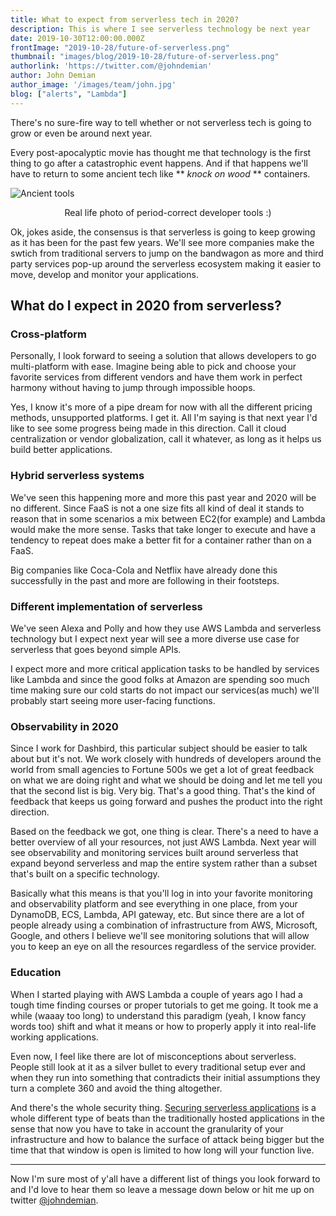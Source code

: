 ```yaml
---
title: What to expect from serverless tech in 2020?
description: This is where I see serverless technology be next year
date: 2019-10-30T12:00:00.000Z
frontImage: "2019-10-28/future-of-serverless.png"
thumbnail: "images/blog/2019-10-28/future-of-serverless.png"
authorlink: 'https://twitter.com/@johndemian'
author: John Demian
author_image: '/images/team/john.jpg'
blog: ["alerts", "Lambda"]
---
```

There's no sure-fire way to tell whether or not serverless tech is going to grow or even be around next year. 

Every post-apocalyptic movie has thought me that technology is the first thing to go after a catastrophic event happens. And if that happens we'll have to return to some ancient tech like ** *knock on wood* ** containers.

![Ancient tools](https://thepracticaldev.s3.amazonaws.com/i/8dds2n2iv6um40pb38kr.png)
<center>Real life photo of period-correct developer tools :)</center>

Ok, jokes aside, the consensus is that serverless is going to keep growing as it has been for the past few years. We'll see more companies make the swtich from traditional servers to jump on the bandwagon as more and third party services pop-up around the serverless ecosystem making it easier to move, develop and monitor your applications.

## What do I expect in 2020 from serverless?

### Cross-platform
Personally, I look forward to seeing a solution that allows developers to go multi-platform with ease. Imagine being able to pick and choose your favorite services from different vendors and have them work in perfect harmony without having to jump through impossible hoops.

Yes, I know it's more of a pipe dream for now with all the different pricing methods, unsupported platforms. I get it. All I'm saying is that next year I'd like to see some progress being made in this direction. Call it cloud centralization or vendor globalization, call it whatever, as long as it helps us build better applications.

### Hybrid serverless systems
We've seen this happening more and more this past year and 2020 will be no different. Since FaaS is not a one size fits all kind of deal it stands to reason that in some scenarios a mix between EC2(for example) and Lambda would make the more sense. Tasks that take longer to execute and have a tendency to repeat does make a better fit for a container rather than on a FaaS.

Big companies like Coca-Cola and Netflix have already done this successfully in the past and more are following in their footsteps.


### Different implementation of serverless
We've seen Alexa and Polly and how they use AWS Lambda and serverless technology but I expect next year will see a more diverse use case for serverless that goes beyond simple APIs.

I expect more and more critical application tasks to be handled by services like Lambda and since the good folks at Amazon are spending soo much time making sure our cold starts do not impact our services(as much) we'll probably start seeing more user-facing functions.

### Observability in 2020
Since I work for Dashbird, this particular subject should be easier to talk about but it's not. We work closely with hundreds of developers around the world from small agencies to Fortune 500s we get a lot of great feedback on what we are doing right and what we should be doing and let me tell you that the second list is big. Very big.
That's a good thing. That's the kind of feedback that keeps us going forward and pushes the product into the right direction.

Based on the feedback we got, one thing is clear. There's a need to have a better overview of all your resources, not just AWS Lambda. Next year will see observability and monitoring services built around serverless that expand beyond serverless and map the entire system rather than a subset that's built on a specific technology. 

Basically what this means is that you'll log in into your favorite monitoring and observability platform and see everything in one place, from your DynamoDB, ECS, Lambda, API gateway, etc. But since there are a lot of people already using a combination of infrastructure from AWS, Microsoft, Google, and others I believe we'll see monitoring solutions that will allow you to keep an eye on all the resources regardless of the service provider.

### Education
When I started playing with AWS Lambda a couple of years ago I had a tough time finding courses or proper tutorials to get me going. It took me a while (waaay too long) to understand this paradigm (yeah, I know fancy words too) shift and what it means or how to properly apply it into real-life working applications.

Even now, I feel like there are lot of misconceptions about serverless. People still look at it as a silver bullet to every traditional setup ever and when they run into something that contradicts their initial assumptions they turn a complete 360 and avoid the thing altogether.

And there's the whole security thing. <a href="https://dashbird.io/blog/security-in-serverless/">Securing serverless applications</a> is a whole different type of beats than the traditionally hosted applications in the sense that now you have to take in account the granularity of your infrastructure and how to balance the surface of attack being bigger but the time that that window is open is limited to how long will your function live.

--- 

Now I'm sure most of y'all have a different list of things you look forward to and I'd love to hear them so leave a message down below or hit me up on twitter <a href="https://twitter.com/JohnDemian">@johndemian</a>.